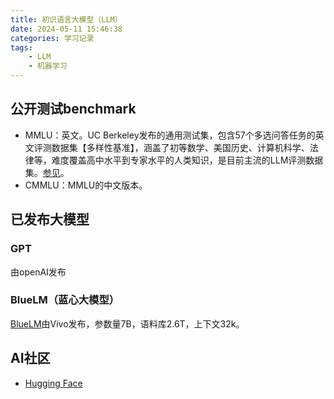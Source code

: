 ```yaml
---
title: 初识语言大模型（LLM）
date: 2024-05-11 15:46:38
categories: 学习记录
tags: 
    - LLM
    - 机器学习
---
```


## 公开测试benchmark

- MMLU：英文。UC Berkeley发布的通用测试集，包含57个多选问答任务的英文评测数据集【多样性基准】，涵盖了初等数学、美国历史、计算机科学、法律等，难度覆盖高中水平到专家水平的人类知识，是目前主流的LLM评测数据集。[参见](https://paperswithcode.com/dataset/mmlu)。
- CMMLU：MMLU的中文版本。

## 已发布大模型

### GPT

由openAI发布

### BlueLM（蓝心大模型）

[BlueLM](https://github.com/vivo-ai-lab/BlueLM)由Vivo发布，参数量7B，语料库2.6T，上下文32k。

## AI社区

- [Hugging Face](https://huggingface.co/)
